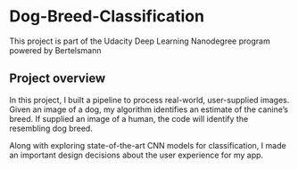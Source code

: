 # Dog-Breed-Classification

This project is part of the Udacity Deep Learning Nanodegree program powered by Bertelsmann

## Project overview
In this project, I built a pipeline to process real-world, user-supplied images. Given an image of a dog, my algorithm identifies an estimate of the canine’s breed. If supplied an image of a human, the code will identify the resembling dog breed.

Along with exploring state-of-the-art CNN models for classification, I made an important design decisions about the user experience for my app.

